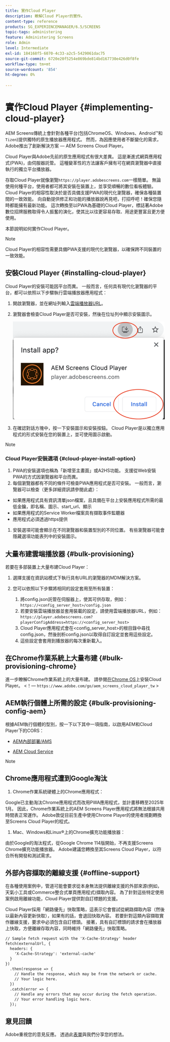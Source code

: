 ```yaml
---
title: 實作Cloud Player
description: 瞭解Cloud Player的實作。
content-type: reference
products: SG_EXPERIENCEMANAGER/6.5/SCREENS
topic-tags: administering
feature: Administering Screens
role: Admin
level: Intermediate
exl-id: 184168f5-6070-4c33-a2c5-5429061dac75
source-git-commit: 6720e20f5254e869bde814bd167730e426d0f8fe
workflow-type: tm+mt
source-wordcount: '854'
ht-degree: 0%

---
```


# 實作Cloud Player {#implementing-cloud-player}

AEM Screens傳統上會針對各種平台(包括ChromeOS、Windows、Android™和`Tizen`)提供獨特的原生播放器應用程式。 然而，為因應使用者不斷變化的需求，Adobe推出了創新解決方案 — AEM Screens Cloud Player。

Cloud Player與Adobe先前的原生應用程式有很大差異。 這是漸進式網頁應用程式(PWA)，由伺服器託管。 這種變革性的方法讓客戶擁有可在網頁瀏覽器中直接執行的獨立平台播放器。

存取Cloud Player就像瀏覽`https://player.adobescreens.com`一樣簡單。 無論使用何種平台，使用者都可將其安裝在裝置上，並享受順暢的數位看板體驗。 Cloud Player的相容性取決於是否具備支援PWA的現代化瀏覽器，確保各種裝置間的一致效能。 向自動提供修正和功能的播放器說再見吧，打招呼吧！確保您隨時都能擁有最新功能。 這次轉換至以PWA為基礎的Cloud Player，標誌著Adobe數位招牌服務取得令人振奮的演化，使其比以往更容易存取、用途更豐富且更方便使用。

本節說明如何實作Cloud Player。

>[!NOTE]
>
>Cloud Player的相容性需要具備PWA支援的現代化瀏覽器，以確保跨不同裝置的一致效能。

## 安裝Cloud Player {#installing-cloud-player}

Cloud Player的安裝可能因平台而異。 一般而言，任何具有現代化瀏覽器的平台，都可以依照以下步驟執行雲端播放器應用程式：

1. 開啟瀏覽器，並在網址列輸入[雲端播放器URL](https://player.adobescreens.com/content/dam/universal-player/firmware.html)。
1. 瀏覽器會檢查Cloud Player是否可安裝，然後在位址列中顯示安裝圖示。

   ![影像](/help/user-guide/assets/cloud-player-install.png)

1. 在確認對話方塊中，按一下安裝圖示和安裝按鈕。 Cloud Player是以獨立應用程式的形式安裝在您的裝置上，並可使用圖示啟動。

>[!NOTE]
>
>### Cloud Player安裝選項 {#cloud-player-install-option}
>
>1. PWA的安裝選項也稱為「新增至主畫面」或A2HS功能。 支援從Web安裝PWA的方式因瀏覽器和平台而異。
>1. 每個瀏覽器都有不同的條件可檢查PWA應用程式是否可安裝。 一般而言，瀏覽器可以檢查（更多詳細資訊請參閱此處）：
>
>* 如果應用程式具有資訊清單json檔案，且具備在平台上安裝應用程式所需的最低金鑰，即名稱、圖示、start_url、顯示
>* 如果應用程式的Service Worker檔案具有擷取事件監聽器
>* 應用程式必須透過https提供
>
>1. 安裝選項可能會顯示在不同瀏覽器和裝置型別的不同位置。 有些瀏覽器可能會隱藏選項功能表列中的安裝圖示。

## 大量布建雲端播放器 {#bulk-provisioning}

若要在多部裝置上大量布建Cloud Player：

1. 選擇支援在資訊站模式下執行具有URL的瀏覽器的MDM解決方案。
1. 您可以依照以下步驟將相同的設定套用至所有裝置：

   1. 將config.json託管在伺服器上，使其可供存取，例如： `https://<config_server_host>/config.json`
   1. 若要安裝雲端播放器並套用裝載的設定，請使用雲端播放器URL，例如： `https://player.adobescreens.com?playerConfigAddress=https://<config_server_host>`
   1. Cloud Player應用程式會在&lt;config_server_host>的根目錄中尋找config.json，然後剖析config.json以取得自訂設定並套用這些設定。
   1. 這些設定會套用到播放器的每次重新載入。

## 在Chrome作業系統上大量布建 {#bulk-provisioning-chrome}

進一步瞭解Chrome作業系統上的大量布建。 請參閱[在Chrome OS](https://main--screens-franklin-documentation--hlxscreens.hlx.live/updates/cloud-player/guides/chromeos-install-cloud-player)上安裝Cloud Player。 &lt;！— `https://www.adobe.com/go/aem_screens_cloud_player_tw` >

## AEM執行個體上所需的設定 {#bulk-provisioning-config-aem}

根據AEM執行個體的型別，按一下以下其中一項指南，以啟用AEM和Cloud Player下的CORS：

* [AEM內部部署/AMS](https://main--screens-franklin-documentation--hlxscreens.hlx.live/updates/cloud-player/guides/cors-settings-aem-onpremandams) <!-- `https://www.adobe.com/go/aem_screens_cors_ams_tw` -->

* [AEM Cloud Service](https://main--screens-franklin-documentation--hlxscreens.hlx.live/updates/cloud-player/guides/cors-settings-aem-cs) <!-- `https://www.adobe.com/go/aem_screens_cors_aemaacs_tw` -->


>[!NOTE]
>
>## Chrome應用程式遭到Google淘汰
>
>1. Chrome作業系統硬體上的Chrome應用程式：
>
>Google已主動淘汰Chrome應用程式而改用PWA應用程式，並計畫移轉至2025年1月。 因此，Chrome作業系統上的AEM Screens Player應用程式將無法根據共用時間表正常運作。 Adobe敦促目前生產中使用Chrome Player的使用者規劃轉換至Screens Cloud Player的程式。
>
>1. Mac、Windows和Linux®上的Chrome擴充功能播放器：
>
>由於Google的淘汰程式，從Google Chrome 114版開始，不再支援Screens Chrome擴充功能播放器。 Adobe建議您轉換至其Screens Cloud Player，以符合所有開發和測試需求。

## 外部內容擷取的離線支援 {#offline-support}

在各種使用案例中，管道可能會要求從本身無法提供離線支援的外部來源(例如，天氣小工具或Commerce整合式單頁應用程式)擷取內容。 為了針對這些特定使用案例啟用離線功能，Cloud Player提供對自訂標題的支援。

Cloud Player採用「網路優先」快取策略，這表示它會嘗試從網路擷取內容（然後以最新內容更新快取），如果有的話，會退回快取內容。 若要針對這類內容擷取實作離線支援，要求中必須包含自訂標頭。 接著，具有自訂標頭的請求會在播放器上快取，方便離線存取內容，同時維持「網路優先」快取策略。

```
// Sample fetch request with the 'X-Cache-Strategy' header
fetch(externalUrl, {
  headers: {
    'X-Cache-Strategy': 'external-cache'
  }
})
  .then(response => {
    // Handle the response, which may be from the network or cache.
    // Your logic here.
  })
  .catch(error => {
    // Handle any errors that may occur during the fetch operation.
    // Your error handling logic here.
  }); 
```

## 意見回饋

Adobe重視您的意見反應。 透過此[表單](https://forms.office.com/pages/responsepage.aspx?id=Wht7-jR7h0OUrtLBeN7O4TFE0b_GjstOj6I1uGs9vLpURVdWWklQQTZZRTFVNEhRVlBWWldMWlJXOC4u)與我們分享您的想法。
